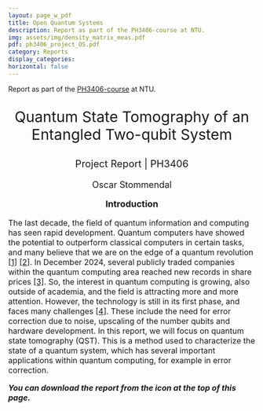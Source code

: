 ```yaml
---
layout: page_w_pdf
title: Open Quantum Systems
description: Report as part of the PH3406-course at NTU.
img: assets/img/density_matrix_meas.pdf
pdf: ph3406_project_OS.pdf
category: Reports
display_categories:
horizontal: false
---
```


<!-- markdownlint-disable MD033 -->
<p>Report as part of the <a href="https://stommen.github.io/courses/ph3406/" target="_blank" rel="noopener noreferrer">PH3406-course</a> at NTU.<p>

<p style="text-align:center; font-size:30px">Quantum State Tomography of an
Entangled Two-qubit System</p>

<p style="text-align:center; font-size:20px">Project Report | PH3406</p>

<p style="text-align:center; font-size:18px"> Oscar Stommendal</p>

<p style="text-align:center; font-size:18px; font-weight: bold">Introduction</p>

<p style="text-align:left; font-size:16px">The last decade, the field of quantum information and computing has seen rapid development. Quantum computers have showed the potential to outperform classical computers in certain tasks, and many believe that we are on the edge of a quantum revolution <a href="https://www.iotworldtoday.com/quantum/quantum-computers-shown-to-outperform-classical-computers" target="_blank" rel="noopener noreferrer">[1]</a> <a href="https://betterworld.mit.edu/spectrum/issues/2024-spring/the-next-quantum-revolution/" target="_blank" rel="noopener noreferrer">[2]</a>. In December 2024, several publicly traded companies within the quantum computing area reached new records in share prices <a href="https://www.fool.com/investing/2025/01/04/why-quantum-computing-stocks-skyrocketed-in-decemb/" target="_blank" rel="noopener noreferrer">[3]</a>. So, the interest in quantum computing is growing, also outside of academia, and the field is attracting more and more attention. However, the technology is still in its first phase, and faces many challenges <a href="https://thequantuminsider.com/2023/03/24/quantum-computing-challenges/" target="_blank" rel="noopener noreferrer">[4]</a>. These include the need for error correction due to noise, upscaling of the number qubits and hardware development. In this report, we will focus on quantum state tomography (QST). This is a method used to characterize the state of a quantum system, which has several important applications within quantum computing, for example in error correction.

<p style="text-align:left; font-size:16px; font-style: italic; font-weight: bold">You can download the report from the icon at the top of this page.</p>
